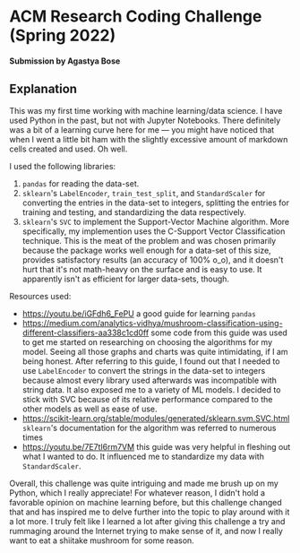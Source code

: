 # ACM Research Coding Challenge (Spring 2022)

#### Submission by Agastya Bose

## Explanation

This was my first time working with machine learning/data science. I have used Python in the past, but not with Jupyter Notebooks. There definitely was a bit of a learning curve here for me — you might have noticed that when I went a little bit ham with the slightly excessive amount of markdown cells created and used. Oh well.

I used the following libraries:
1. `pandas` for reading the data-set.
2. `sklearn`'s `LabelEncoder`, `train_test_split`, and `StandardScaler` for converting the entries in the data-set to integers, splitting the entries for training and testing, and standardizing the data respectively.
3. `sklearn`'s `SVC` to implement the Support-Vector Machine algorithm. More specifically, my implemention uses the C-Support Vector Classification technique. This is the meat of the problem and was chosen primarily because the package works well enough for a data-set of this size, provides satisfactory results (an accuracy of 100% o_o), and it doesn't hurt that it's not math-heavy on the surface and is easy to use. It apparently isn't as efficient for larger data-sets, though.

Resources used:
- https://youtu.be/iGFdh6_FePU a good guide for learning `pandas`
- https://medium.com/analytics-vidhya/mushroom-classification-using-different-classifiers-aa338c1cd0ff some code from this guide was used to get me started on researching on choosing the algorithms for my model. Seeing all those graphs and charts was quite intimidating, if I am being honest. After referring to this guide, I found out that I needed to use `LabelEncoder` to convert the strings in the data-set to integers because almost every library used afterwards was incompatible with string data. It also exposed me to a variety of ML models. I decided to stick with SVC because of its relative performance compared to the other models as well as ease of use.
- https://scikit-learn.org/stable/modules/generated/sklearn.svm.SVC.html `sklearn`'s documentation for the algorithm was referred to numerous times
- https://youtu.be/7E7tl6rm7VM this guide was very helpful in fleshing out what I wanted to do. It influenced me to standardize my data with `StandardScaler`.

Overall, this challenge was quite intriguing and made me brush up on my Python, which I really appreciate! For whatever reason, I didn't hold a favorable opinion on machine learning before, but this challenge changed that and has inspired me to delve further into the topic to play around with it a lot more. I truly felt like I learned a lot after giving this challenge a try and rummaging around the Internet trying to make sense of it, and now I really want to eat a shiitake mushroom for some reason.

